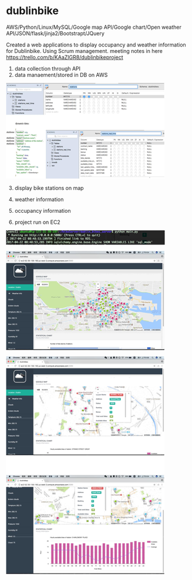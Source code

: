 # dublinbike
 AWS/Python/Linux/MySQL/Google map API/Google chart/Open weather API/JSON/flask/jinja2/Bootstrapt/JQuery

 Created a web applications to display occupancy and weather information for Dublinbike. Using Scrum management.
meeting notes in here https://trello.com/b/KAaZIGR8/dublinbikeproject 

  1. data collection through API
  2. data manaement/stored in DB on AWS
  
  ![database structure](img-folder/database.png)
  
  3. display bike stations on map
  4. weather information
  5. occupancy information
  
  
  6. project run on EC2
  
  ![web app run on EC2](img-folder/runappec2.png)
  
  
  ![web application outcome](img-folder/web1.png)
  
  ![web application outcome](img-folder/web2.png)
  
  
  

